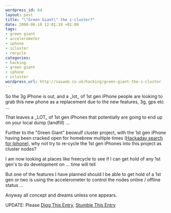 ```yaml
--- 
wordpress_id: 64
layout: post
title: "\"Green Giant\" the i-cluster?"
date: 2008-06-10 12:01:19 +01:00
tags: 
- green giant
- accelerometer
- iphone
- icluster
- recycle
categories: 
- hacking
- green giant
- iphone
- icluster
wordpress_url: http://saiweb.co.uk/hacking/green-giant-the-i-cluster
---
```

<p>So the 3g iPhone is out, and a _lot_ of 1st gen iPhone people are looking to grab this new phone as a replacement due to the new features, 3g, gps etc ...</p>
<p>That leaves a _LOT_ of 1st gen iPhones that potentially are going to end up on your local dump (landfill) ...</p>
<p>Further to the "Green Giant" beowulf cluster project, with the 1st gen iPhone having been cracked open for homebrew multiple times (<a href="http://www.hackaday.com/search/?q=iPhone">Hackaday search for Iphone</a>), why not try to re-cycle the 1st gen iPhones into this project as cluster nodes?</p>
<p>I am now looking at places like freecycle to see if I can get hold of any 1st gen's to do development on ... time will tell</p>
<p>But one of the features I have planned should I be able to get hold of a 1st gen or two is using the accelerometer to control the nodes online / offline status ...</p>
<p>Anyway all concept and dreams unless one appears.</p>
<p>UPDATE: Please <a href="http://digg.com/apple/Green_Giant_the_i_cluster_Saiweb">Digg This Entry</a>, <a href="http://www.stumbleupon.com/url/www.saiweb.co.uk/hacking/green-giant-the-i-cluster">Stumble This Entry</a></p>
